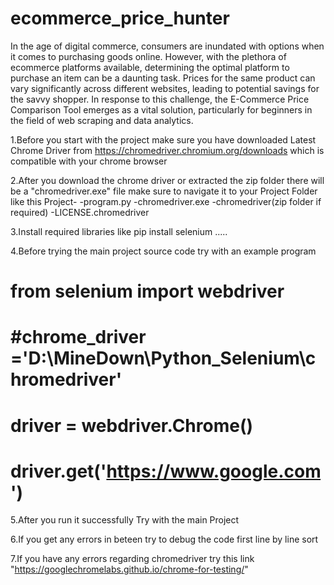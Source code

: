 # ecommerce_price_hunter
In the age of digital commerce, consumers are inundated with options when it comes to purchasing goods online. However, with the plethora of ecommerce platforms available, determining the optimal platform to purchase an item can be a daunting task. Prices for the same product can vary significantly across different websites, leading to potential savings for the
savvy shopper. In response to this challenge, the E-Commerce Price Comparison Tool emerges as a vital solution, particularly for beginners in the field of web scraping and data analytics. 

1.Before you start with the project make sure you have downloaded Latest Chrome Driver from https://chromedriver.chromium.org/downloads
which is compatible with your chrome browser 

2.After you download the chrome driver or extracted the zip folder there will be a "chromedriver.exe" file make sure to navigate it to your Project Folder
like this 
Project-
      -program.py
      -chromedriver.exe
      -chromedriver(zip folder if required)
      -LICENSE.chromedriver

3.Install required libraries like 
pip install selenium 
.....

4.Before trying the main project source code try with an example program
# from selenium import webdriver
# #chrome_driver ='D:\MineDown\Python_Selenium\chromedriver'
# driver = webdriver.Chrome()
# driver.get('https://www.google.com')

5.After you run it successfully Try with the main Project 

6.If you get any errors in beteen try to debug the code first line by line sort

7.If you have any errors regarding chromedriver 
try this link "https://googlechromelabs.github.io/chrome-for-testing/"
